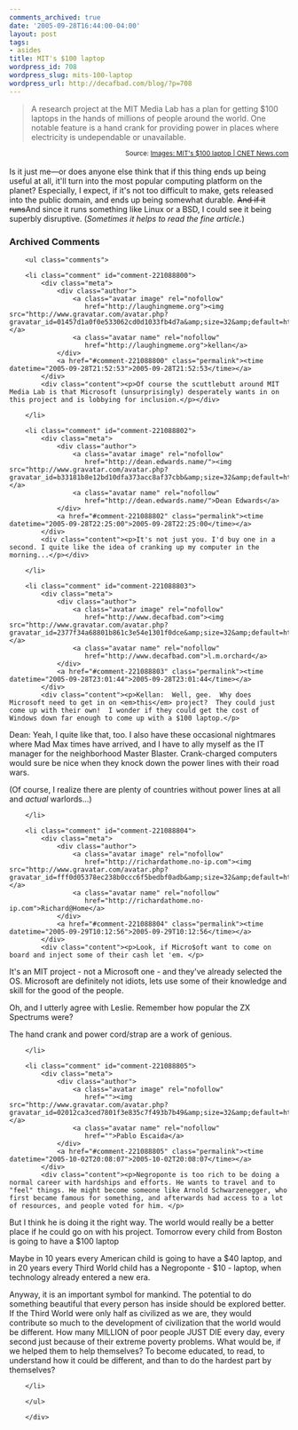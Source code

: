 ```yaml
---
comments_archived: true
date: '2005-09-28T16:44:00-04:00'
layout: post
tags:
- asides
title: MIT's $100 laptop
wordpress_id: 708
wordpress_slug: mits-100-laptop
wordpress_url: http://decafbad.com/blog/?p=708
---
```

<blockquote cite="http://beta.news.com.com/2300-1044_3-5884639-1.html?part=rss&amp;tag=5884639&amp;subj=news">A research project at the MIT Media Lab has a plan for getting $100 laptops in the hands of millions of people around the world. One notable feature is a hand crank for providing power in places where electricity is undependable or unavailable.</blockquote><small style="text-align:right; display:block">Source: <a href="http://beta.news.com.com/2300-1044_3-5884639-1.html?part=rss&amp;tag=5884639&amp;subj=news">Images: MIT's $100 laptop | CNET News.com</a></small><br />
Is it just me—or does anyone else think that if this thing ends up being useful at all, it'll turn into the most popular computing platform on the planet?  Especially, I expect, if it's not too difficult to make, gets released into the public domain, and ends up being somewhat durable.  <strike>And if it runs</strike>And since it runs something like Linux or a BSD, I could see it being superbly disruptive.  (<i>Sometimes it helps to read the fine article.</i>)

<div id="comments" class="comments archived-comments">
            <h3>Archived Comments</h3>
            
        <ul class="comments">
            
        <li class="comment" id="comment-221088800">
            <div class="meta">
                <div class="author">
                    <a class="avatar image" rel="nofollow" 
                       href="http://laughingmeme.org"><img src="http://www.gravatar.com/avatar.php?gravatar_id=01457d1a0f0e533062cd0d1033fb4d7a&amp;size=32&amp;default=http://mediacdn.disqus.com/1320279820/images/noavatar32.png"/></a>
                    <a class="avatar name" rel="nofollow" 
                       href="http://laughingmeme.org">kellan</a>
                </div>
                <a href="#comment-221088800" class="permalink"><time datetime="2005-09-28T21:52:53">2005-09-28T21:52:53</time></a>
            </div>
            <div class="content"><p>Of course the scuttlebutt around MIT Media Lab is that Microsoft (unsurprisingly) desperately wants in on this project and is lobbying for inclusion.</p></div>
            
        </li>
    
        <li class="comment" id="comment-221088802">
            <div class="meta">
                <div class="author">
                    <a class="avatar image" rel="nofollow" 
                       href="http://dean.edwards.name/"><img src="http://www.gravatar.com/avatar.php?gravatar_id=b33181b8e12bd10dfa373acc8af37cbb&amp;size=32&amp;default=http://mediacdn.disqus.com/1320279820/images/noavatar32.png"/></a>
                    <a class="avatar name" rel="nofollow" 
                       href="http://dean.edwards.name/">Dean Edwards</a>
                </div>
                <a href="#comment-221088802" class="permalink"><time datetime="2005-09-28T22:25:00">2005-09-28T22:25:00</time></a>
            </div>
            <div class="content"><p>It's not just you. I'd buy one in a second. I quite like the idea of cranking up my computer in the morning...</p></div>
            
        </li>
    
        <li class="comment" id="comment-221088803">
            <div class="meta">
                <div class="author">
                    <a class="avatar image" rel="nofollow" 
                       href="http://www.decafbad.com"><img src="http://www.gravatar.com/avatar.php?gravatar_id=2377f34a68801b861c3e54e1301f0dce&amp;size=32&amp;default=http://mediacdn.disqus.com/1320279820/images/noavatar32.png"/></a>
                    <a class="avatar name" rel="nofollow" 
                       href="http://www.decafbad.com">l.m.orchard</a>
                </div>
                <a href="#comment-221088803" class="permalink"><time datetime="2005-09-28T23:01:44">2005-09-28T23:01:44</time></a>
            </div>
            <div class="content"><p>Kellan:  Well, gee.  Why does Microsoft need to get in on <em>this</em> project?  They could just come up with their own!  I wonder if they could get the cost of Windows down far enough to come up with a $100 laptop.</p>

<p>Dean:  Yeah, I quite like that, too.  I also have these occasional nightmares where Mad Max times have arrived, and I have to ally myself as the IT manager for the neighborhood Master Blaster.  Crank-charged computers would sure be nice when they knock down the power lines with their road wars.</p>

(Of course, I realize there are plenty of countries without power lines at all and <i>actual</i> warlords...)</div>
            
        </li>
    
        <li class="comment" id="comment-221088804">
            <div class="meta">
                <div class="author">
                    <a class="avatar image" rel="nofollow" 
                       href="http://richardathome.no-ip.com"><img src="http://www.gravatar.com/avatar.php?gravatar_id=fff0d05378ec238b0ccc6f5bedbf0adb&amp;size=32&amp;default=http://mediacdn.disqus.com/1320279820/images/noavatar32.png"/></a>
                    <a class="avatar name" rel="nofollow" 
                       href="http://richardathome.no-ip.com">Richard@Home</a>
                </div>
                <a href="#comment-221088804" class="permalink"><time datetime="2005-09-29T10:12:56">2005-09-29T10:12:56</time></a>
            </div>
            <div class="content"><p>Look, if Micro$oft want to come on board and inject some of their cash let 'em. </p>

<p>It's an MIT project - not a Microsoft one - and they've already selected the OS. Microsoft are definitely not idiots, lets use some of their knowledge and skill for the good of the people.</p>

<p>Oh, and I utterly agree with Leslie. Remember how popular the ZX Spectrums were?</p>

<p>The hand crank and power cord/strap are a work of genious.</p></div>
            
        </li>
    
        <li class="comment" id="comment-221088805">
            <div class="meta">
                <div class="author">
                    <a class="avatar image" rel="nofollow" 
                       href=""><img src="http://www.gravatar.com/avatar.php?gravatar_id=02012ca3ced7801f3e835c7f493b7b49&amp;size=32&amp;default=http://mediacdn.disqus.com/1320279820/images/noavatar32.png"/></a>
                    <a class="avatar name" rel="nofollow" 
                       href="">Pablo Escaida</a>
                </div>
                <a href="#comment-221088805" class="permalink"><time datetime="2005-10-02T20:08:07">2005-10-02T20:08:07</time></a>
            </div>
            <div class="content"><p>Negroponte is too rich to be doing a normal career with hardships and efforts. He wants to travel and to "feel" things. He might become someone like Arnold Schwarzenegger, who first became famous for something, and afterwards had access to a lot of resources, and people voted for him. </p>

<p>But I think he is doing it the right way. The world would really be a better place if he could go on with his project. Tomorrow every child from Boston is going to have a $100 laptop</p>

<p>Maybe in 10 years every American child is going to have a $40 laptop, and in 20 years every Third World child has a Negroponte - $10 - laptop, when technology already entered a new era. </p>

<p>Anyway, it is an important symbol for mankind. The potential to do something beautiful that every person has inside should be explored better. If the Third World were only half as civilized as we are, they would contribute so much to the development of civilization that the world would be different. How many MILLION of poor people JUST DIE every day, every second just because of their extreme poverty problems. What would be, if we helped them to help themselves? To become educated, to read, to understand how it could be different, and than to do the hardest part by themselves?</p></div>
            
        </li>
    
        </ul>
    
        </div>
    